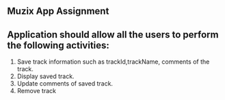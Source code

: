 ## Muzix App Assignment
## Application should allow all the users to perform the following activities:

1. Save track information such as trackId,trackName, comments of the track.
2. Display saved track.
3. Update comments of saved track.
4. Remove track
